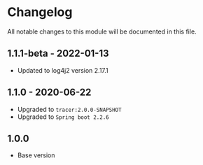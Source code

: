 # Changelog
All notable changes to this module will be documented in this file.

## 1.1.1-beta - 2022-01-13
- Updated to log4j2 version 2.17.1

## 1.1.0 - 2020-06-22

- Upgraded to `tracer:2.0.0-SNAPSHOT`
- Upgraded to `Spring boot 2.2.6`

## 1.0.0

- Base version
